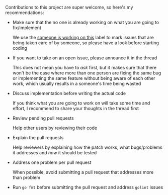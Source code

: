 Contributions to this project are super welcome, so here's my recommendations:

- Make sure that the no one is already working on what you are going to fix/implement

    We use the [someone is working on this](https://github.com/claudiodangelis/qr-filetransfer/issues?q=is%3Aissue+is%3Aopen+label%3A%22someone+is+working+on+this%22) label to mark issues that are being taken care of by someone, so please have a look before starting coding

- If you want to take on an open issue, please announce it in the thread

    This does not mean you have to _ask_ first, but it makes sure that there won't be the case where more than one person are fixing the same bug or implementing the same feature without being aware of each other work, which usually results in a someone's time being wasted

- Discuss implementation before writing the actual code

    If you think what you are going to work on will take some time and effort, I recommend to share your thoughts in the thread first

- Review pending pull requests

    Help other users by reviewing their code

- Explain the pull requests

    Help reviewers by explaining how the patch works, what bugs/problems it addresses and _how_ it should be tested

- Address one problem per pull request

    When possible, avoid submitting a pull request that addresses more than problem

- Run `go fmt` before submitting the pull request and address `golint` issues


